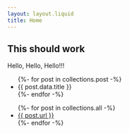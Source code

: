 ```yaml
---
layout: layout.liquid
title: Home
---
```


## This should work

Hello, Hello, Hello!!!

<ul>
{%- for post in collections.post -%}
  <li>{{ post.data.title }}</li>
{%- endfor -%}
</ul>

<ul>
{%- for post in collections.all -%}
  <li><a href="{{ post.url }}">{{ post.url }}</a></li>
{%- endfor -%}
</ul>